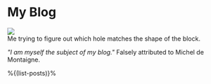 # My Blog

<figure style='width:100%; padding:0;margin:0;'>
<img src='https://upload.wikimedia.org/wikipedia/commons/thumb/0/0e/Newton-WilliamBlake.jpg/2808px-Newton-WilliamBlake.jpg'>
<figcaption>Me trying to figure out which hole matches the shape of the block.</figcaption>
</figure>

<!-- A novice blogger once asked two masters for advice. The first said "only quote
others in order to better express yourself." The second said "to make light of
blogging is to be a true blogger."-->

*"I am myself the subject of my blog."* Falsely attributed to Michel de Montaigne.

<!--
Some say that being self-deprecating in writing isn't good, but they also say
that "to make light of blogging is to be a true blogger." So what do? Well
I'll advise the reader to take a second look at everything here as they may or
may not be poorly written and poorly researched.
-->


%{(list-posts)}%
